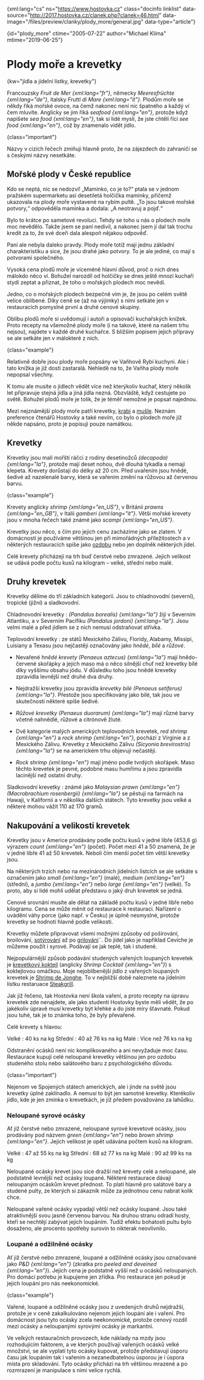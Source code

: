 
{xml:lang="cs" ns="https://www.hostovka.cz" class="docinfo linklist" data-source="http://2017.hostovka.cz/clanek.php?clanek=46.html" data-image="/files/preview/clanky/plody_more/general.jpg" data-type="article"}

{id="plody\_more" ctime="2005-07-22" author="Michael Klíma" mtime="2019-06-25"}

# Plody moře a krevetky

<!-- generated attribute kw by user_udpatekw.sh on 2019-04-16, do not edit -->

{kw="jídla a jídelní lístky, krevetky"}

Francouzsky _Fruit de Mer {xml:lang="fr"}_, německy _Meeresfrüchte {xml:lang="de"}_, italsky _Frutti di Mare {xml:lang="it"}_. Plodům moře se někdy říká mořské ovoce, na čemž nakonec není nic špatného a každý ví čem mluvíte. Anglicky se jim říká _seafood {xml:lang="en"}_, protože když napíšete _sea food {xml:lang="en"}_, tak si lidé myslí, že jste chtěli říci _see food {xml:lang="en"}_, což by znamenalo vidět jídlo.

{class="important"}

Názvy v cizích řečech zmiňuji hlavně proto, že na zájezdech do zahraničí se s českými názvy nesetkáte.

## Mořské plody v České republice

Kdo se neptá, nic se nedozví! „Maminko, co je to?“ ptala se v jednom pražském supermarketu asi desetiletá holčička maminky, přičemž ukazovala na plody moře vystavené na rybím pultě. „To jsou takové mořské potvory,“ odpověděla maminka a dodala: „A neotravuj a pojď.“

Bylo to krátce po sametové revoluci. Tehdy se toho u nás o plodech moře moc nevědělo. Takže jsem se paní nedivil, a nakonec jsem jí dal tak trochu kredit za to, že své dceři dala alespoň nějakou odpověď.

Paní ale nebyla daleko pravdy. Plody moře totiž mají jednu základní charakteristiku a sice, že jsou drahé jako potvory. To je ale jediné, co mají s potvorami společného.

Vysoká cena plodů moře je víceméně hlavní důvod, proč o nich dnes málokdo něco ví. Bohužel narozdíl od holčičky se dnes ještě mnozí kuchaři stydí zeptat a přiznat, že toho o mořských plodech moc nevědí.

Jedno, co o mořských plodech bezpečně vím je, že jsou po celém světě velice oblíbené. Díky ceně se (až na výjimky) s nimi setkáte jen v restauracích pomyslné první a druhé cenové skupiny.

Oblibu plodů moře si uvědomují i autoři a opisovači kuchařských knížek. Proto recepty na všemožné plody moře (i na takové, které na našem trhu nejsou), najdete v každé druhé kuchařce. S bližším popisem jejich přípravy se ale setkáte jen v málokteré z nich.

{class="example"}

Relativně dobře jsou plody moře popsány ve Vaňhově Rybí kuchyni. Ale i tato knížka je již dosti zastaralá. Nehledě na to, že Vaňha plody moře nepopsal všechny.

K tomu ale musíte o jídlech vědět více než kterýkoliv kuchař, který několik let připravuje stejná jídla a jiná jídla nezná. Obzvláště, když cestujete po světě. Bohužel plodů moře je tolik, že je téměř nemožné je popsat najednou.

Mezi nejznámější plody moře patří krevetky, [krabi][1] a [mušle][2]. Neznám preference čtenářů Hostovky a také nevím, co bylo o plodech moře již někde napsáno, proto je popisuji pouze namátkou.

## Krevetky

Krevetky jsou malí mořští ráčci z rodiny desetinožců _(decapoda) {xml:lang="la"}_, protože mají deset nohou, dvě dlouhá tykadla a nemají klepeta. Krevety dorůstají do délky až 20 cm. Před uvařením jsou hnědé, šedivé až nazelenalé barvy, která se vařením změní na růžovou až červenou barvu.

{class="example"}

Krevety anglicky _shrimp {xml:lang="en_US"}_, v Británii _prawns {xml:lang="en_GB"}_, v Italii _gamberi {xml:lang="it"}_. Větší mořské krevety jsou v mnoha řečech také známé jako _scampi {xml:lang="en_US"}_.

Krevetky jsou něco, s čím pro jejich cenu zacházíme jako se zlatem. V domácnosti je používáme většinou jen při mimořádných příležitostech a v některých restauracích spíše jako [ozdobu][8] nebo jen doplněk některých jídel.

Celé krevety přicházejí na trh buď čerstvé nebo zmrazené. Jejich velikost se udává podle počtu kusů na kilogram – velké, střední nebo malé.

## Druhy krevetek

Krevetky dělíme do tří základních kategorií. Jsou to chladnovodní (severní), tropické (jižní) a sladkovodní.

Chladnovodní krevetky
:  _(Pandalus borealis) {xml:lang="la"}_ žijí v Severním Atlantiku, a v Severním Pacifiku _(Pandalus jordoni) {xml:lang="la"}_. Jsou velmi malé a před jídlem se z nich nemusí odstraňovat střívka.

Teplovodní krevetky
:  ze států Mexického Zálivu, Floridy, Alabamy, Missipi, Luisiany a Texasu jsou nejčastěji označovány jako _hnědé_, _bílé_ a _růžové_.

  - Nevařené _hnědé krevety_ _(Penaeus aztecus) {xml:lang="la"}_ mají hnědo-červené skořápky a jejich maso má o něco silnější chuť než krevetky bílé díky vyššímu obsahu jódu. V důsledku toho jsou hnědé krevetky zpravidla levnější než druhé dva druhy.

  - Nejdražší krevetky jsou zpravidla _krevetky bílé_ _(Penaeus setiferus) {xml:lang="la"}_. Přestože jsou specifikovány jako bílé, tak jsou ve skutečnosti některé spíše šedivé.

  - _Růžové krevetky_ _(Penaeus duorarum) {xml:lang="la"}_ mají různé barvy včetně nahnědlé, růžové a citrónově žluté.

  - Dvě kategorie malých amerických teplovodních krevetek, _red shrimp {xml:lang="en"}_ a _rock shrimp {xml:lang="en"}_, pochází z Virginie a z Mexického Zálivu. Krevetky z Mexického Zálivu _(Sicyonia brevirostris) {xml:lang="la"}_ se na americkém trhu objevují nečastěji.

  - _Rock shrimp {xml:lang="en"}_ mají jméno podle tvrdých skořápek. Maso těchto krevetek je pevné, podobné masu humřímu a jsou zpravidla lacinější než ostatní druhy.

Sladkovodní krevetky
:  známé jako _Malaysian prawn {xml:lang="en"}_ _(Macrobrachium rosenbergii) {xml:lang="la"}_ se pěstují na farmách na Hawaji, v Kalifornii a v několika dalších státech. Tyto krevetky jsou velké a některé mohou vážit 110 až 170 gramů.

## Nakupování a velikosti krevetek

Krevetky jsou v Americe prodávány podle počtu kusů v jedné libře (453,6 g) výrazem _count {xml:lang="en"}_ (počet). Počet mezi 41 a 50 znamená, že je v jedné libře 41 až 50 krevetek. Neboli čím menší počet tím větší krevetky jsou.

Na některých trzích nebo na mezinárodních jídelních lístcích se ale setkáte s označením jako _small {xml:lang="en"}_ (malé), _medium {xml:lang="en"}_ (střední), a _jumbo {xml:lang="en"}_ nebo _large {xml:lang="en"}_ (velké). To proto, aby si lidé mohli udělat představu o jaký druh krevetek se jedná.

Cenové srovnání musíte ale dělat na základě počtu kusů v jedné libře nebo kilogramu. Cena se může měnit od restaurace k restauraci. Nařízení o uvádění váhy porce (jako např. v Česku) je úplně nesmyslné, protože krevetky se hodnotí hlavně podle velikosti.

Krevetky můžete připravovat všemi možnými způsoby od pošírování, broilování, [sotýrování][5] až po [grilování][6]¨. Do jídel jako je například Ceviche je můžeme použít i syrové. Podávají se jak teplé, tak i studené.

Nejpopulárnější způsob podávání studených vařených loupaných krevetek je [krevetkový koktejl][7] (anglicky _Shrimp Cocktail {xml:lang="en"}_) s koktejlovou omáčkou. Moje nejoblíbenější jídlo z vařených loupaných krevetek je [Shrimp de Jonghe][3]. To v nejbližší době naleznete na jídelním lístku restaruace [Steakgrill][4].

Jak již řečeno, tak Hostovka není škola vaření, a proto recepty na úpravu krevetek zde nenajdete, ale jako studenti Hostovky byste měli vědět, že po jakékoliv úpravě musí krevetky být křehké a do jisté míry šťavnaté. Pokud jsou tuhé, tak je to známka toho, že byly převařené.

Celé krevety s hlavou:

Velké
:   40 ks na kg
Střední
:   40 až 76 ks na kg
Malé
:   Více než 76 ks na kg

Odstranění ocásků není nic komplikovaného a ani nevyžaduje moc času. Restaurace kupují celé neloupané krevetky většinou jen pro ozdobu studeného stolu nebo salátového baru z psychologického důvodu.

{class="important"}

Nejenom ve Spojených státech amerických, ale i jinde na světě jsou krevetky úplné zaklínadlo. A nemusí to být jen samotné krevetky. Kterékoliv jídlo, kde je jen zmínka o krevetkách, je již předem považováno za lahůdku.

### Neloupané syrové ocásky

Ať již čerstvé nebo zmrazené, neloupané syrové krevetové ocásky, jsou prodávány pod názvem _green {xml:lang="en"}_ nebo _brown shrimp {xml:lang="en"}_. Jejich velikost je opět udávána počtem kusů na kilogram.

Velké
:   47 až 55 ks na kg
Střední
:   68 až 77 ks na kg
Malé
:   90 až 99 ks na kg

Neloupané ocásky krevet jsou sice dražší než krevety celé a neloupané, ale podstatně levnější než ocásky loupané. Některé restaurace dávají neloupaným ocáskům krevet přednost. To platí hlavně pro salátové bary a studené pulty, ze kterých si zákazník může za jednotnou cenu nabrat kolik chce.

Neloupané vařené ocásky vypadají větší než ocásky loupané. Jsou také atraktivnější svou jasně červenou barvou. Na druhou stranu odradí hosty, kteří se nechtějí zabývat jejich loupáním. Tudíž efektu bohatosti pultu bylo dosaženo, ale procento spotřeby surovin to nikterak neovlivnilo.

### Loupané a odžilněné ocásky

Ať již čerstvé nebo zmrazené, loupané a odžilněné ocásky jsou označované jako _P&D {xml:lang="en"}_ (zkratka pro _peeled and deveined {xml:lang="en"}_). Jejich cena je podstatně vyšší než u ocásků neloupaných. Pro domácí potřebu je kupujeme jen zřídka. Pro restaurace jen pokud je jejich loupání pro nás neekonomické.

{class="example"}

Vařené, loupané a odžilněné ocásky jsou z uvedených druhů nejdražší, protože je v ceně zakalkulováno nejenom jejich loupání ale i vaření. Pro domácnost jsou tyto ocásky zcela neekonomické, protože cenový rozdíl mezi ocásky a neloupanými syrovými ocásky je markantní.

Ve velkých restauračních provozech, kde náklady na mzdy jsou rozhodujícím faktorem, a ve kterých používají vařených ocásků velké množství, se ale vyplatí tyto ocásky kupovat, protože představují úsporu času jak loupáním tak i vařením a nezanedbatelnou úsporou je i úspora místa pro skladování. Tyto ocásky přichází na trh většinou mrazené a po rozmrazení je manipulace s nimi velice rychlá.

 [1]: /krabi
 [2]: /musle
 [3]: /shrimp_de_jonghe
 [4]: https://www.steakgrill.cz
 [5]: /sotyrovani
 [6]: /grilovani
 [7]: /celer_rapikaty#dalsi_zpusoby_podavani
 [8]: /zdobeni

